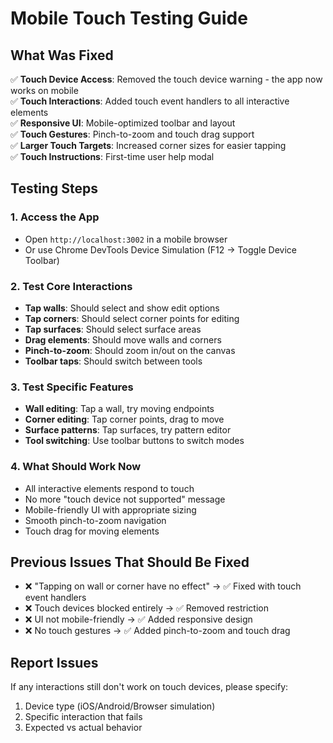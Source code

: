 # Mobile Touch Testing Guide

## What Was Fixed
✅ **Touch Device Access**: Removed the touch device warning - the app now works on mobile  
✅ **Touch Interactions**: Added touch event handlers to all interactive elements  
✅ **Responsive UI**: Mobile-optimized toolbar and layout  
✅ **Touch Gestures**: Pinch-to-zoom and touch drag support  
✅ **Larger Touch Targets**: Increased corner sizes for easier tapping  
✅ **Touch Instructions**: First-time user help modal  

## Testing Steps

### 1. Access the App
- Open `http://localhost:3002` in a mobile browser
- Or use Chrome DevTools Device Simulation (F12 → Toggle Device Toolbar)

### 2. Test Core Interactions
- **Tap walls**: Should select and show edit options
- **Tap corners**: Should select corner points for editing  
- **Tap surfaces**: Should select surface areas
- **Drag elements**: Should move walls and corners
- **Pinch-to-zoom**: Should zoom in/out on the canvas
- **Toolbar taps**: Should switch between tools

### 3. Test Specific Features
- **Wall editing**: Tap a wall, try moving endpoints
- **Corner editing**: Tap corner points, drag to move
- **Surface patterns**: Tap surfaces, try pattern editor
- **Tool switching**: Use toolbar buttons to switch modes

### 4. What Should Work Now
- All interactive elements respond to touch
- No more "touch device not supported" message
- Mobile-friendly UI with appropriate sizing
- Smooth pinch-to-zoom navigation
- Touch drag for moving elements

## Previous Issues That Should Be Fixed
- ❌ "Tapping on wall or corner have no effect" → ✅ Fixed with touch event handlers
- ❌ Touch devices blocked entirely → ✅ Removed restriction
- ❌ UI not mobile-friendly → ✅ Added responsive design
- ❌ No touch gestures → ✅ Added pinch-to-zoom and touch drag

## Report Issues
If any interactions still don't work on touch devices, please specify:
1. Device type (iOS/Android/Browser simulation)
2. Specific interaction that fails
3. Expected vs actual behavior
